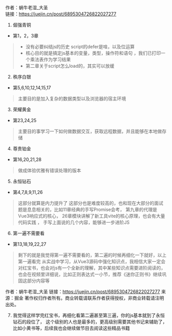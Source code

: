 作者：蜗牛老湿_大圣  
链接：https://juejin.cn/post/6895304726822027277

1. 倔强青铜
+ 第1，2，3章
>  * 没有必要纠结js的历史 script的defer是啥，以及位运算
>  * 核心目的就是搞定js基本的变量，类型，操作符和语句 ，我们已打印一个乘法表作为学习结果
>  * 第二章关于script怎么load的，其实可以放缓

2. 秩序白银
+ 第5,6,10,12,14,15,17
> 主要目的是加入复杂的数据类型以及浏览器的宿主环境

3. 荣耀黄金
+ 第23,24,25
> 主要目的事学习一下如何做数据交互，获取远程数据，并且能够在本地做存储

4. 尊贵铂金
+ 第16,20,21,28
> 做成体验优雅有错误处理的版本

5. 永恒钻石
+ 第4,7,8,9,11,26
> 这部分就算是内力提升了
> 这部分也是难度较高的，也和现在大部分的面试题是息息相关的，比如11章经典的手写Promise会考， 第九章的代理是Vue3响应式的核心， 26章模块讲解了新工具vite的核心原理，也会有大量代码实践 ， 手写上面说的几个内容，能够进一步进阶JS

6. 第一遍不需要看
+ 第13,18,19,22,27
> 剩下的就是我觉得第一遍不需要看的，第二遍的时候再细化一下就好，以上第一遍看完 从实战中学习，从Vue3源码中强化知识点，我相信大家一定会对红宝书，也会对js有一个全新的理解，其中某些知识点需要进阶阅读的，也会在视频里详细说，比如正则表达式一小节，推荐《迷你正则书》继续巩固这部分内容等

作者：蜗牛老湿_大圣
链接：https://juejin.cn/post/6895304726822027277
来源：掘金
著作权归作者所有。商业转载请联系作者获得授权，非商业转载请注明出处。

7. 我觉得这样学完红宝书，再细化看第二遍甚至第三遍，你的js基本就到了永恒钻石的段位了， 这个级别的人也是最多的，更高级别需要其他书记来辅助了，比如小黄书等，后续我也会继续做节目去阅读这些精品书籍